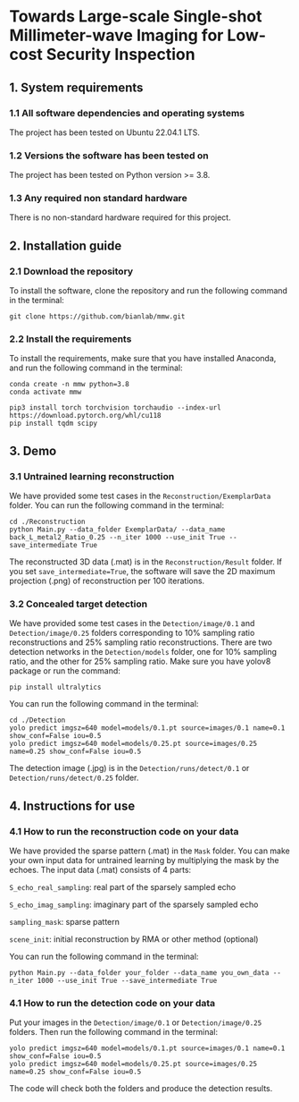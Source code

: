 # Towards Large-scale Single-shot Millimeter-wave Imaging for Low-cost Security Inspection

## 1. System requirements
### 1.1 All software dependencies and operating systems
The project has been tested on Ubuntu 22.04.1 LTS.
### 1.2 Versions the software has been tested on
The project has been tested on Python version >= 3.8.
### 1.3 Any required non standard hardware
There is no non-standard hardware required for this project. 



## 2. Installation guide
### 2.1 Download the repository

To install the software, clone the repository and run the following command in the terminal:
```
git clone https://github.com/bianlab/mmw.git
```

### 2.2 Install the requirements 

To install the requirements, make sure that you have installed Anaconda, and run the following command in the terminal:
```
conda create -n mmw python=3.8
conda activate mmw

pip3 install torch torchvision torchaudio --index-url https://download.pytorch.org/whl/cu118
pip install tqdm scipy
```

## 3. Demo
### 3.1 Untrained learning reconstruction
We have provided some test cases in the `Reconstruction/ExemplarData` folder. You can run the following command in the terminal:
```
cd ./Reconstruction
python Main.py --data_folder ExemplarData/ --data_name back_L_metal2_Ratio_0.25 --n_iter 1000 --use_init True --save_intermediate True
```
The reconstructed 3D data (.mat) is in the `Reconstruction/Result` folder.
If you set `save_intermediate=True`, the software will save the 2D maximum projection (.png) of reconstruction per 100 iterations.

### 3.2 Concealed target detection
We have provided some test cases in the `Detection/image/0.1` and `Detection/image/0.25` folders corresponding to 10\% sampling ratio reconstructions and 25\% sampling ratio reconstructions.
There are two detection networks in the `Detection/models` folder, one for 10\% sampling ratio, and the other for 25\% sampling ratio. Make sure you have yolov8 package or run the command:
```
pip install ultralytics
```
You can run the following command in the terminal:
```
cd ./Detection
yolo predict imgsz=640 model=models/0.1.pt source=images/0.1 name=0.1 show_conf=False iou=0.5
yolo predict imgsz=640 model=models/0.25.pt source=images/0.25 name=0.25 show_conf=False iou=0.5
```
The detection image (.jpg) is in the `Detection/runs/detect/0.1`  or `Detection/runs/detect/0.25` folder.


## 4. Instructions for use
### 4.1 How to run the reconstruction code on your data
We have provided the sparse pattern (.mat) in the `Mask` folder. You can make your own input data for untrained learning by multiplying the mask by the echoes. The input data (.mat) consists of 4 parts: 

`S_echo_real_sampling`: real part of the sparsely sampled echo

`S_echo_imag_sampling`: imaginary part of the sparsely sampled echo

`sampling_mask`: sparse pattern

`scene_init`: initial reconstruction by RMA or other method (optional)

You can run the following command in the terminal:
```
python Main.py --data_folder your_folder --data_name you_own_data --n_iter 1000 --use_init True --save_intermediate True
```
### 4.1 How to run the detection code on your data
Put your images in the `Detection/image/0.1` or `Detection/image/0.25` folders. Then run the following command in the terminal:
```
yolo predict imgsz=640 model=models/0.1.pt source=images/0.1 name=0.1 show_conf=False iou=0.5
yolo predict imgsz=640 model=models/0.25.pt source=images/0.25 name=0.25 show_conf=False iou=0.5
```
The code will check both the folders and produce the detection results.